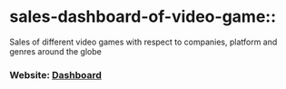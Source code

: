 # sales-dashboard-of-video-game::
Sales of different video games with respect to companies, platform and genres around the globe


### Website: [Dashboard](https://public.tableau.com/app/profile/kushagra.baranwal/viz/VideoGameSalesacrosstheglobe/Dashboard1)

